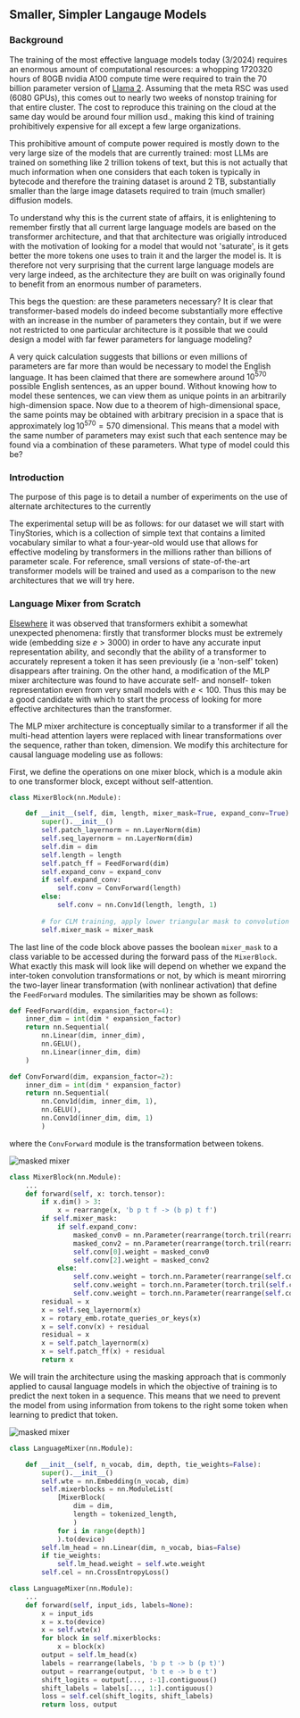 ## Smaller, Simpler Langauge Models

### Background 

The training of the most effective language models today (3/2024) requires an enormous amount of computational resources: a whopping 1720320 hours of 80GB nvidia A100 compute time were required to train the 70 billion parameter version of [Llama 2](https://arxiv.org/pdf/2307.09288.pdf). Assuming that the meta RSC was used (6080 GPUs), this comes out to nearly two weeks of nonstop training for that entire cluster.  The cost to reproduce this training on the cloud at the same day would be around four million usd., making this kind of training prohibitively expensive for all except a few large organizations.

This prohibitive amount of compute power required is mostly down to the very large size of the models that are currently trained: most LLMs are trained on something like 2 trillion tokens of text, but this is not actually that much information when one considers that each token is typically in bytecode and therefore the training dataset is around 2 TB, substantially smaller than the large image datasets required to train (much smaller) diffusion models.

To understand why this is the current state of affairs, it is enlightening to remember firstly that all current large language models are based on the transformer architecture, and that that architecture was origially introduced with the motivation of looking for a model that would not 'saturate', is it gets better the more tokens one uses to train it and the larger the model is. It is therefore not very surprising that the current large language models are very large indeed, as the architecture they are built on was originally found to benefit from an enormous number of parameters.

This begs the question: are these parameters necessary? It is clear that transformer-based models do indeed become substantially more effective with an increase in the number of parameters they contain, but if we were not restricted to one particular architecture is it possible that we could design a model with far fewer parameters for language modeling?

A very quick calculation suggests that billions or even millions of parameters are far more than would be necessary to model the English language. It has been claimed that there are somewhere around $10^{570}$ possible English sentences, as an upper bound. Without knowing how to model these sentences, we can view them as unique points in an arbitrarily high-dimension space. Now due to a theorem of high-dimensional space, the same points may be obtained with arbitrary precision in a space that is approximately $\log 10^{570} = 570$ dimensional.  This means that a model with the same number of parameters may exist such that each sentence may be found via a combination of these parameters. What type of model could this be? 

### Introduction

The purpose of this page is to detail a number of experiments on the use of alternate architectures to the currently 

The experimental setup will be as follows: for our dataset we will start with TinyStories, which is a collection of simple text that contains a limited vocabulary similar to what a four-year-old would use that allows for effective modeling by transformers in the millions rather than billions of parameter scale. For reference, small versions of state-of-the-art transformer models will be trained and used as a comparison to the new architectures that we will try here.

### Language Mixer from Scratch

[Elsewhere](https://blbadger.github.io/language-discreteness.html) it was observed that transformers exhibit a somewhat unexpected phenomena: firstly that transformer blocks must be extremely wide (embedding size $e > 3000$) in order to have any accurate input representation ability, and secondly that the ability of a transformer to accurately represent a token it has seen previously (ie a 'non-self' token) disappears after training.  On the other hand, a modification of the MLP mixer architecture was found to have accurate self- and nonself- token representation even from very small models with $e < 100$. Thus this may be a good candidate with which to start the process of looking for more effective architectures than the transformer.


The MLP mixer architecture is conceptually similar to a transformer if all the multi-head attention layers were replaced with linear transformations over the sequence, rather than token, dimension.  We modify this architecture for causal language modeling use as follows:

First, we define the operations on one mixer block, which is a module akin to one transformer block, except without self-attention. 

```python
class MixerBlock(nn.Module):

	def __init__(self, dim, length, mixer_mask=True, expand_conv=True):
		super().__init__()
		self.patch_layernorm = nn.LayerNorm(dim)
		self.seq_layernorm = nn.LayerNorm(dim)
		self.dim = dim
		self.length = length
		self.patch_ff = FeedForward(dim)
		self.expand_conv = expand_conv
		if self.expand_conv:
			self.conv = ConvForward(length)
		else:
			self.conv = nn.Conv1d(length, length, 1)
		
		# for CLM training, apply lower triangular mask to convolution weights during the forward pass
		self.mixer_mask = mixer_mask
```

The last line of the code block above passes the boolean `mixer_mask` to a class variable to be accessed during the forward pass of the `MixerBlock`.  What exactly this mask will look like will depend on whether we expand the inter-token convolution transformations or not, by which is meant mirorring the two-layer linear transformation (with nonlinear activation) that define the `FeedForward` modules. The similarities may be shown as follows:

```python
def FeedForward(dim, expansion_factor=4):
	inner_dim = int(dim * expansion_factor)
	return nn.Sequential(
		nn.Linear(dim, inner_dim),
		nn.GELU(),
		nn.Linear(inner_dim, dim)
	)

def ConvForward(dim, expansion_factor=2):
	inner_dim = int(dim * expansion_factor)
	return nn.Sequential(
		nn.Conv1d(dim, inner_dim, 1),
		nn.GELU(),
		nn.Conv1d(inner_dim, dim, 1)
		)
```

where the `ConvForward` module is the transformation between tokens.  

![masked mixer]({{https://blbadger.github.io}}deep-learning/llm_mixer.png)

```python
class MixerBlock(nn.Module):
	...
	def forward(self, x: torch.tensor):
		if x.dim() > 3:
			x = rearrange(x, 'b p t f -> (b p) t f')
		if self.mixer_mask:
			if self.expand_conv:
				masked_conv0 = nn.Parameter(rearrange(torch.tril(rearrange(self.conv[0].weight, 'f d p -> f (d p)')), 'f (d p) -> f d p', p=1))
				masked_conv2 = nn.Parameter(rearrange(torch.tril(rearrange(self.conv[2].weight, 'f d p -> f (d p)')), 'f (d p) -> f d p', p=1))
				self.conv[0].weight = masked_conv0
				self.conv[2].weight = masked_conv2
			else:
				self.conv.weight = torch.nn.Parameter(rearrange(self.conv.weight, 'f d p -> f (d p)'))
				self.conv.weight = torch.nn.Parameter(torch.tril(self.conv.weight))
				self.conv.weight = torch.nn.Parameter(rearrange(self.conv.weight, 'f (d p) -> f d p', p=1))
		residual = x
		x = self.seq_layernorm(x)
		x = rotary_emb.rotate_queries_or_keys(x)
		x = self.conv(x) + residual
		residual = x
		x = self.patch_layernorm(x)
		x = self.patch_ff(x) + residual
		return x
```
We will train the architecture using the masking approach that is commonly applied to causal language models in which the objective of training is to predict the next token in a sequence.  This means that we need to prevent the model from using information from tokens to the right some token when learning to predict that token.

![masked mixer]({{https://blbadger.github.io}}/deep-learning/masked_llm_mixer.png)

```python
class LanguageMixer(nn.Module):

	def __init__(self, n_vocab, dim, depth, tie_weights=False):
		super().__init__()
		self.wte = nn.Embedding(n_vocab, dim)
		self.mixerblocks = nn.ModuleList(
			[MixerBlock(
				dim = dim,
				length = tokenized_length,
				)
			for i in range(depth)]
			).to(device)
		self.lm_head = nn.Linear(dim, n_vocab, bias=False)
		if tie_weights:
			self.lm_head.weight = self.wte.weight
		self.cel = nn.CrossEntropyLoss()
```

```python
class LanguageMixer(nn.Module):
	...
	def forward(self, input_ids, labels=None):
		x = input_ids
		x = x.to(device)
		x = self.wte(x)
		for block in self.mixerblocks:
			x = block(x)
		output = self.lm_head(x)
		labels = rearrange(labels, 'b p t -> b (p t)')
		output = rearrange(output, 'b t e -> b e t')
		shift_logits = output[..., :-1].contiguous()
		shift_labels = labels[..., 1:].contiguous()
		loss = self.cel(shift_logits, shift_labels)
		return loss, output
```











